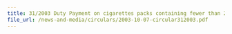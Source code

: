 ```yaml
---
title: 31/2003 Duty Payment on cigarettes packs containing fewer than 20 sticks not allowed
file_url: /news-and-media/circulars/2003-10-07-circular312003.pdf
---
```

